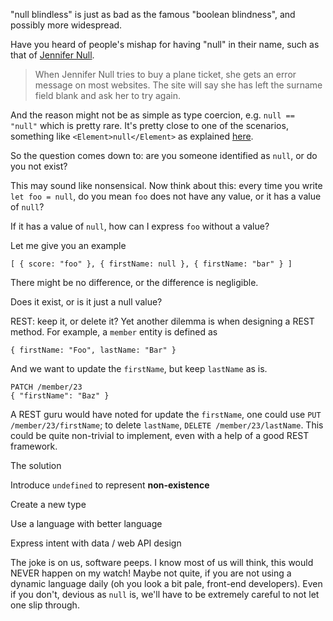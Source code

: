 "null blindless" is just as bad as the famous "boolean blindness", and possibly more widespread.

Have you heard of people's mishap for having "null" in their name, such as that of [Jennifer Null](https://www.bbc.com/future/article/20160325-the-names-that-break-computer-systems).

> When Jennifer Null tries to buy a plane ticket, she gets an error message on most websites. The site will say she has left the surname field blank and ask her to try again.

And the reason might not be as simple as type coercion, e.g. `null == "null"` which is pretty rare. It's pretty close to one of the scenarios, something like `<Element>null</Element>` as explained [here](https://stackoverflow.com/questions/4456438/how-to-pass-null-a-real-surname-to-a-soap-web-service-in-actionscript-3).


So the question comes down to: are you someone identified as `null`, or do you not exist?

This may sound like nonsensical. Now think about this: every time you write `let foo = null`, do you mean `foo` does not have any value, or it has a value of `null`?

If it has a value of `null`, how can I express `foo` without a value?

Let me give you an example

```
[ { score: "foo" }, { firstName: null }, { firstName: "bar" } ]
```

There might be no difference, or the difference is negligible.

Does it exist, or is it just a null value?

REST: keep it, or delete it?
Yet another dilemma is when designing a REST method. For example, a `member` entity is defined as

```
{ firstName: "Foo", lastName: "Bar" }
```

And we want to update the `firstName`, but keep `lastName` as is.

```
PATCH /member/23
{ "firstName": "Baz" }
```

A REST guru would have noted for update the `firstName`, one could use `PUT /member/23/firstName`; to delete `lastName`, `DELETE /member/23/lastName`. This could be quite non-trivial to implement, even with a help of a good REST framework.

The solution

Introduce `undefined` to represent **non-existence**

Create a new type

Use a language with better language

Express intent with data / web API design


The joke is on us, software peeps. I know most of us will think, this would NEVER happen on my watch! Maybe not quite, if you are not using a dynamic language daily (oh you look a bit pale, front-end developers). Even if you don't, devious as `null` is, we'll have to be extremely careful to not let one slip through.
